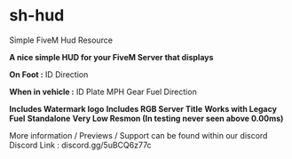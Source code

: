 # sh-hud
Simple FiveM Hud Resource

**A nice simple HUD for your FiveM Server that displays**

**On Foot :**
ID 
Direction 

**When in vehicle :** 
ID 
Plate
MPH
Gear
Fuel 
Direction

**Includes Watermark logo**
**Includes RGB Server Title**
**Works with Legacy Fuel**
**Standalone**
**Very Low Resmon (In testing never seen above 0.00ms)**

More information / Previews / Support can be found within our discord 
Discord Link : discord.gg/5uBCQ6z77c

